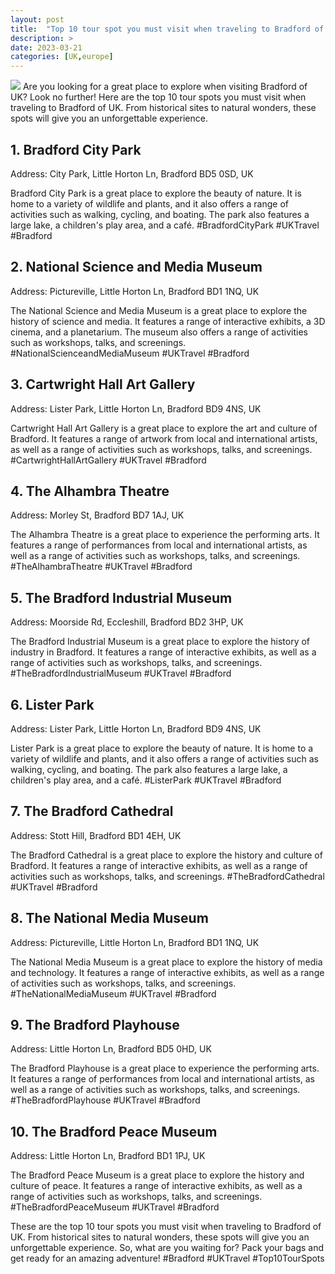 ```yaml
---
layout: post
title:  "Top 10 tour spot you must visit when traveling to Bradford of UK"
description: >
date: 2023-03-21
categories: [UK,europe]
---
```

<img src="https://source.unsplash.com/1600x900/?bradford,uk,travel">
Are you looking for a great place to explore when visiting Bradford of UK? Look no further! Here are the top 10 tour spots you must visit when traveling to Bradford of UK. From historical sites to natural wonders, these spots will give you an unforgettable experience. 

## 1. Bradford City Park
Address: City Park, Little Horton Ln, Bradford BD5 0SD, UK

Bradford City Park is a great place to explore the beauty of nature. It is home to a variety of wildlife and plants, and it also offers a range of activities such as walking, cycling, and boating. The park also features a large lake, a children's play area, and a café. #BradfordCityPark #UKTravel #Bradford

## 2. National Science and Media Museum
Address: Pictureville, Little Horton Ln, Bradford BD1 1NQ, UK

The National Science and Media Museum is a great place to explore the history of science and media. It features a range of interactive exhibits, a 3D cinema, and a planetarium. The museum also offers a range of activities such as workshops, talks, and screenings. #NationalScienceandMediaMuseum #UKTravel #Bradford

## 3. Cartwright Hall Art Gallery
Address: Lister Park, Little Horton Ln, Bradford BD9 4NS, UK

Cartwright Hall Art Gallery is a great place to explore the art and culture of Bradford. It features a range of artwork from local and international artists, as well as a range of activities such as workshops, talks, and screenings. #CartwrightHallArtGallery #UKTravel #Bradford

## 4. The Alhambra Theatre
Address: Morley St, Bradford BD7 1AJ, UK

The Alhambra Theatre is a great place to experience the performing arts. It features a range of performances from local and international artists, as well as a range of activities such as workshops, talks, and screenings. #TheAlhambraTheatre #UKTravel #Bradford

## 5. The Bradford Industrial Museum
Address: Moorside Rd, Eccleshill, Bradford BD2 3HP, UK

The Bradford Industrial Museum is a great place to explore the history of industry in Bradford. It features a range of interactive exhibits, as well as a range of activities such as workshops, talks, and screenings. #TheBradfordIndustrialMuseum #UKTravel #Bradford

## 6. Lister Park
Address: Lister Park, Little Horton Ln, Bradford BD9 4NS, UK

Lister Park is a great place to explore the beauty of nature. It is home to a variety of wildlife and plants, and it also offers a range of activities such as walking, cycling, and boating. The park also features a large lake, a children's play area, and a café. #ListerPark #UKTravel #Bradford

## 7. The Bradford Cathedral
Address: Stott Hill, Bradford BD1 4EH, UK

The Bradford Cathedral is a great place to explore the history and culture of Bradford. It features a range of interactive exhibits, as well as a range of activities such as workshops, talks, and screenings. #TheBradfordCathedral #UKTravel #Bradford

## 8. The National Media Museum
Address: Pictureville, Little Horton Ln, Bradford BD1 1NQ, UK

The National Media Museum is a great place to explore the history of media and technology. It features a range of interactive exhibits, as well as a range of activities such as workshops, talks, and screenings. #TheNationalMediaMuseum #UKTravel #Bradford

## 9. The Bradford Playhouse
Address: Little Horton Ln, Bradford BD5 0HD, UK

The Bradford Playhouse is a great place to experience the performing arts. It features a range of performances from local and international artists, as well as a range of activities such as workshops, talks, and screenings. #TheBradfordPlayhouse #UKTravel #Bradford

## 10. The Bradford Peace Museum
Address: Little Horton Ln, Bradford BD1 1PJ, UK

The Bradford Peace Museum is a great place to explore the history and culture of peace. It features a range of interactive exhibits, as well as a range of activities such as workshops, talks, and screenings. #TheBradfordPeaceMuseum #UKTravel #Bradford

These are the top 10 tour spots you must visit when traveling to Bradford of UK. From historical sites to natural wonders, these spots will give you an unforgettable experience. So, what are you waiting for? Pack your bags and get ready for an amazing adventure! #Bradford #UKTravel #Top10TourSpots